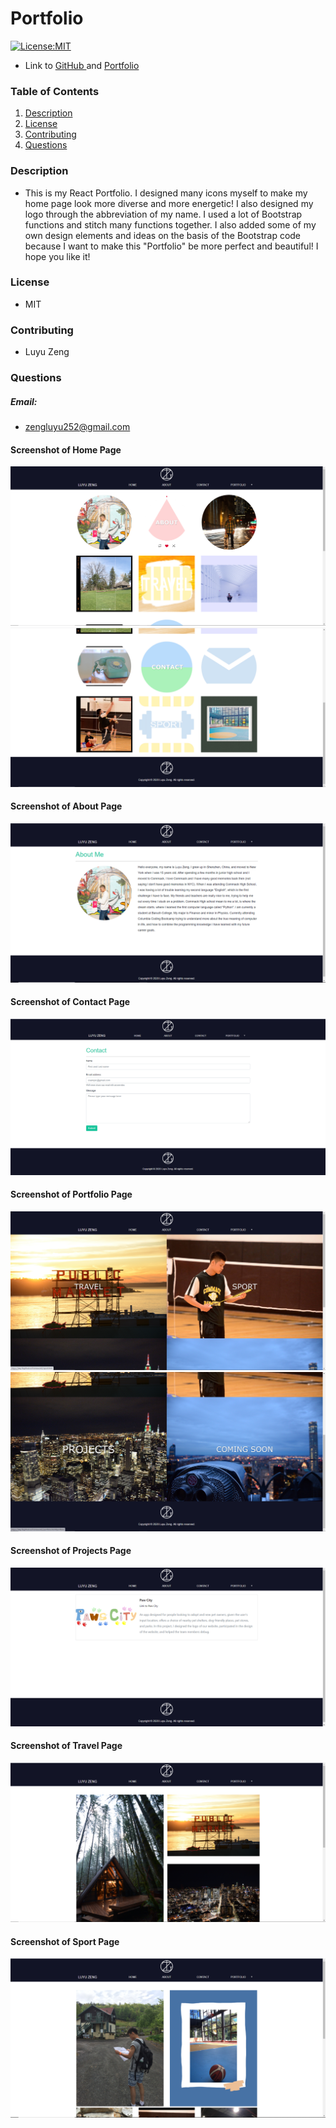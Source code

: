 # Portfolio

[![License:MIT](https://img.shields.io/badge/License-MIT-yellow.svg)](https://opensource.org/licenses/MIT)

- Link to
  [GitHub ](https://github.com/DEG18/Portfolio)
  and 
  [Portfolio](https://deg18.github.io/Portfolio/)

### Table of Contents

1. [Description](#description)
2. [License](#license)
3. [Contributing](#contributing)
4. [Questions](#questions)


### Description
- This is my React Portfolio. I designed many icons myself to make my home page look more diverse and more energetic! I also designed my logo through the abbreviation of my name. I used a lot of Bootstrap functions and stitch many functions together. I also added some of my own design elements and ideas on the basis of the Bootstrap code because I want to make this "Portfolio" be more perfect and beautiful! I hope you like it!



### License

- MIT

### Contributing

- Luyu Zeng

### Questions
##### Email:
- zengluyu252@gmail.com


#### Screenshot of Home Page

![](Screenshot/Homepage1.PNG)
![](Screenshot/Homepage2.PNG)

#### Screenshot of About Page

![](Screenshot/Aboutpage1.PNG)

#### Screenshot of Contact Page

![](Screenshot/Contactpage1.PNG)

#### Screenshot of Portfolio Page

![](Screenshot/Portfolio1.PNG)
![](Screenshot/Portfolio2.PNG)

#### Screenshot of Projects Page

![](Screenshot/Projectpage1.PNG)

#### Screenshot of Travel Page

![](Screenshot/Travelpage1.PNG)

#### Screenshot of Sport Page

![](Screenshot/Sportpage1.PNG)